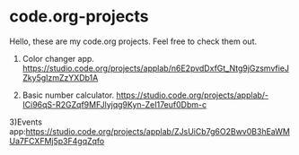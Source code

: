 # code.org-projects
Hello, these are my code.org projects. Feel free to check them out.

1) Color changer app.    https://studio.code.org/projects/applab/n6E2pvdDxfGt_Ntg9jGzsmvfieJZky5gIzmZzYXDb1A

2) Basic number calculator. https://studio.code.org/projects/applab/-ICi96qS-R2GZqf9MFJlyjqg9Kyn-ZeI17euf0Dbm-c

3)Events app:https://studio.code.org/projects/applab/ZJsUiCb7g6O2Bwv0B3hEaWMUa7FCXFMj5p3F4gqZqfo
